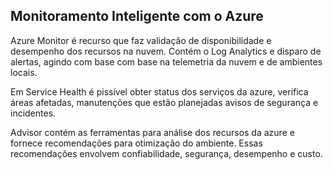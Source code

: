 ## Monitoramento Inteligente com o Azure

Azure Monitor é recurso que faz validação de disponibilidade e desempenho dos recursos na nuvem. Contém o Log Analytics e disparo de alertas, agindo com base com base na telemetria da nuvem e de ambientes locais. <br>

Em Service Health é pissível obter status dos serviços da azure, verifica áreas afetadas, manutenções que estão planejadas avisos de segurança e incidentes.<br>

Advisor contém as ferramentas para análise dos recursos da azure e fornece recomendações para otimização do ambiente. Essas recomendações envolvem confiabilidade, segurança, desempenho e custo.<br> 